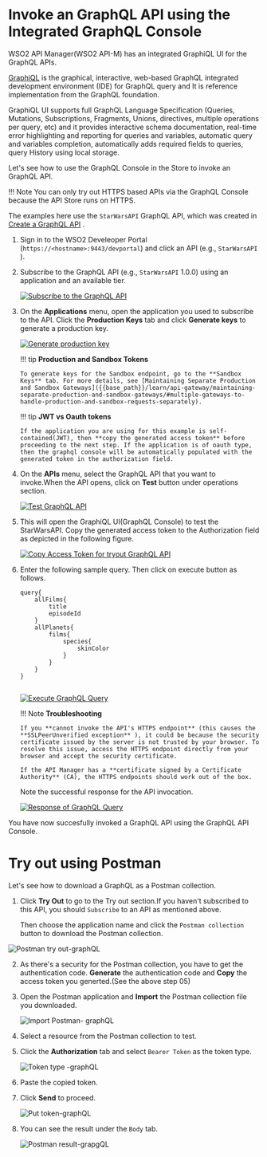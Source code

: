 # Invoke an GraphQL API using the Integrated GraphQL Console

WSO2 API Manager(WSO2 API-M) has an integrated GraphiQL UI for the GraphQL APIs.

[GraphiQL](https://github.com/graphql/graphiql) is the graphical, interactive, web-based GraphQL integrated development environment (IDE) for GraphQL query and It is reference implementation from the GraphQL foundation. 

GraphiQL UI supports full GraphQL Language Specification (Queries, Mutations, Subscriptions, Fragments, Unions, directives, multiple operations per query, etc) and it provides interactive schema documentation, real-time error highlighting and reporting for queries and variables, automatic query and variables completion, automatically adds required fields to queries, query History using local storage. 

Let's see how to use the GraphQL Console in the Store to invoke an GraphQL API.

!!! Note
    You can only try out HTTPS based APIs via the GraphQL Console because the API Store runs on HTTPS.


The examples here use the `StarWarsAPI` GraphQL API, which was created in [Create a GraphQL API]({{base_path}}/learn/design-api/create-api/create-a-graphql-api/) .

1.  Sign in to the WSO2 Develeoper Portal (`https://<hostname>:9443/devportal`) and click an API (e.g., `StarWarsAPI` ).

2.  Subscribe to the GraphQL API (e.g., `StarWarsAPI` 1.0.0) using an application and an available tier.

    [![Subscribe to the GraphQL API]({{base_path}}/assets/img/learn/subscribe-to-graphql-api.png)]({{base_path}}/assets/img/learn/subscribe-to-graphql-api.png)

3.  On the **Applications** menu, open the application you used to subscribe to the API. Click the **Production Keys** tab and click **Generate keys** to generate a production key.

    [![Generate production key]({{base_path}}/assets/img/learn/graphql-generate-keys-production.png)]({{base_path}}/assets/img/learn/graphql-generate-keys-production.png)

    !!! tip
        **Production and Sandbox Tokens**

        To generate keys for the Sandbox endpoint, go to the **Sandbox Keys** tab. For more details, see [Maintaining Separate Production and Sandbox Gateways]({{base_path}}/learn/api-gateway/maintaining-separate-production-and-sandbox-gateways/#multiple-gateways-to-handle-production-and-sandbox-requests-separately).

    !!! tip
        **JWT vs Oauth tokens**

        If the application you are using for this example is self-contained(JWT), then **copy the generated access token** before proceeding to the next step. If the application is of oauth type, then the graphql console will be automatically populated with the generated token in the authorization field. 


4.  On the **APIs** menu, select the GraphQL API that you want to invoke.When the API opens, click on **Test** button under operations section.

    [![Test GraphQL API]({{base_path}}/assets/img/learn/graphql-console-test-button.png)]({{base_path}}/assets/img/learn/graphql-console-test-button.png)

5. This will open the GraphiQL UI(GraphQL Console) to test the StarWarsAPI. Copy the generated access token to the Authorization field as depicted in the following figure.

    [![Copy Access Token for tryout GraphQL API]({{base_path}}/assets/img/learn/graphql-api-copy-access-token.png)]({{base_path}}/assets/img/learn/graphql-api-copy-access-token.png)


6.  Enter the following sample query. Then click on execute button as follows.

    ```
    query{
        allFilms{
            title
            episodeId
        }
        allPlanets{
            films{
                species{
                    skinColor
                }
            }
        }
    }
          
    ```
 
    [![Execute GraphQL Query]({{base_path}}/assets/img/learn/graphql-console-execute.png)]({{base_path}}/assets/img/learn/graphql-console-execute.png)


    !!! Note
        **Troubleshooting**

        If you **cannot invoke the API's HTTPS endpoint** (this causes the **SSLPeerUnverified exception** ), it could be because the security certificate issued by the server is not trusted by your browser. To resolve this issue, access the HTTPS endpoint directly from your browser and accept the security certificate.
        
        If the API Manager has a **certificate signed by a Certificate Authority** (CA), the HTTPS endpoints should work out of the box.


    Note the successful response for the API invocation. 

    [![Response of GraphQL Query]({{base_path}}/assets/img/learn/graphql-response.png)]({{base_path}}/assets/img/learn/graphql-response.png)

You have now succesfully invoked a GraphQL API using the GraphQL API Console.


# Try out using Postman

Let's see how to download a GraphQL as a Postman collection.

1.  Click **Try Out** to go to the Try out section.If you haven't subscribed to this API, you should `Subscribe` to an API as mentioned above.

    Then choose the application name and click the `Postman collection` button to download the Postman collection.

 ![[Postman try out-graphQL]({{base_path}}/assets/img/learn/postman_try_out_graphql.png)]({{base_path}}/assets/img/learn/postman_try_out_graphql.png)
    
2.  As there's a security for the Postman collection, you have to get the authentication code. **Generate** the authentication code and **Copy** the access token you generted.(See the above step 05)

3. Open the Postman application and **Import** the Postman collection file you downloaded.

    ![[Import Postman- graphQL]({{base_path}}/assets/img/learn/postman_import_graphql.png)]({{base_path}}/assets/img/learn/postman_import_graphql.png)

4. Select a resource from the Postman collection to test.

5. Click the **Authorization** tab and select `Bearer Token` as the token type.

    ![[Token type -graphQL]({{base_path}}/assets/img/learn/postman_token_type_graphql.png)]({{base_path}}/assets/img/learn/postman_token_type_graphql.png)

6. Paste the copied token.

7. Click **Send** to proceed.

    ![[Put token-graphQL]({{base_path}}/assets/img/learn/postman_put_token_graphql.png)]({{base_path}}/assets/img/learn/postman_put_token_graphql.png)

8. You can see the result under the `Body` tab.

    ![[Postman result-grapgQL]({{base_path}}/assets/img/learn/postman_result_graphql.png)]({{base_path}}/assets/img/learn/postman_result_graphql.png)